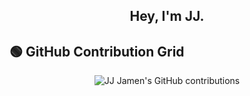 <div align="center"><h2>Hey, I'm JJ.</h2></div>

## 🟢 GitHub Contribution Grid
<div align="center">
  <img src="https://github-contributions.vercel.app/api/v1/JJJamen?scheme=github_dark&color=00ff99&bg=0d1117" alt="JJ Jamen's GitHub contributions" />
</div>
